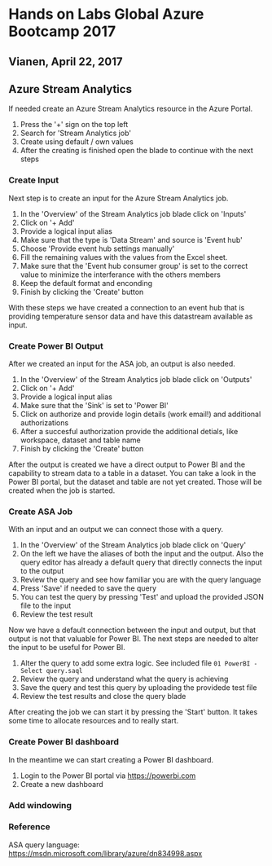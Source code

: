 # Hands on Labs Global Azure Bootcamp 2017
## Vianen, April 22, 2017

## Azure Stream Analytics

If needed create an Azure Stream Analytics resource in the Azure Portal.
1. Press the '+' sign on the top left
2. Search for 'Stream Analytics job'
3. Create using default / own values
4. After the creating is finished open the blade to continue with the next steps

### Create Input

Next step is to create an input for the Azure Stream Analytics job.
1. In the 'Overview' of the Stream Analytics job blade click on 'Inputs'
2. Click on '+ Add'
3. Provide a logical input alias
4. Make sure that the type is 'Data Stream' and source is 'Event hub'
5. Choose 'Provide event hub settings manually'
6. Fill the remaining values with the values from the Excel sheet.
7. Make sure that the 'Event hub consumer group' is set to the correct value to minimize the interferance with the others members
8. Keep the default format and enconding
9. Finish by clicking the 'Create' button

With these steps we have created a connection to an event hub that is providing temperature sensor data and have this datastream available as input.

### Create Power BI Output

After we created an input for the ASA job, an output is also needed.

1. In the 'Overview' of the Stream Analytics job blade click on 'Outputs'
2. Click on '+ Add'
3. Provide a logical input alias
4. Make sure that the 'Sink' is set to 'Power BI'
5. Click on authorize and provide login details (work email!) and additional authorizations
6. After a succesful authorization provide the additional detials, like workspace, dataset and table name
7. Finish by clicking the 'Create' button 

After the output is created we have a direct output to Power BI and the capability to stream data to a table in a dataset. You can take a look in the Power BI portal, but the dataset and table are not yet created. Those will be created when the job is started.

### Create ASA Job

With an input and an output we can connect those with a query.

1. In the 'Overview' of the Stream Analytics job blade click on 'Query'
2. On the left we have the aliases of both the input and the output. Also the query editor has already a default query that directly connects the input to the output
3. Review the query and see how familiar you are with the query language
4. Press 'Save' if needed to save the query
5. You can test the query by pressing 'Test' and upload the provided JSON file to the input
6. Review the test result

Now we have a default connection between the input and output, but that output is not that valuable for Power BI. The next steps are needed to alter the input to be useful for Power BI.
1. Alter the query to add some extra logic. See included file `01 PowerBI - Select query.saql`
2. Review the query and understand what the query is achieving
3. Save the query and test this query by uploading the providede test file
4. Review the test results and close the query blade

After creating the job we can start it by pressing the 'Start' button. It takes some time to allocate resources and to really start.

### Create Power BI dashboard

In the meantime we can start creating a Power BI dashboard.
1. Login to the Power BI portal via https://powerbi.com
2. Create a new dashboard

### Add windowing

### Reference
ASA query language: https://msdn.microsoft.com/library/azure/dn834998.aspx
